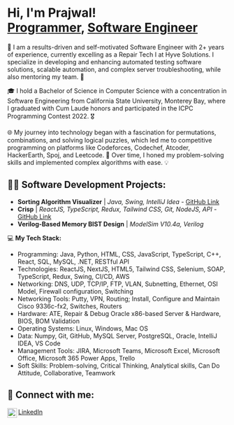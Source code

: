 <h1>Hi, I'm Prajwal! <br/><a href="https://github.com/PrajwalPisal">Programmer</a>, <a href="https://www.linkedin.com/in/prajwalpisal/">Software Engineer</a></h1>

<p>🚀 I am a results-driven and self-motivated Software Engineer with 2+ years of experience, currently excelling as a Repair Tech I at Hyve Solutions. I specialize in developing and enhancing automated testing software solutions, scalable automation, and complex server troubleshooting, while also mentoring my team. 🌟</p>

<p>🎓 I hold a Bachelor of Science in Computer Science with a concentration in Software Engineering from California State University, Monterey Bay, where I graduated with Cum Laude honors and participated in the ICPC Programming Contest 2022. 🎖️</p>

<p>🌐 My journey into technology began with a fascination for permutations, combinations, and solving logical puzzles, which led me to competitive programming on platforms like Codeforces, Codechef, Atcoder, HackerEarth, Spoj, and Leetcode. 🧩 Over time, I honed my problem-solving skills and implemented complex algorithms with ease. 💡</p>

<h2>👨‍💻 Software Development Projects:</h2>

<ul>
  <li><b>Sorting Algorithm Visualizer</b> | <i>Java, Swing, IntelliJ Idea</i> - <a href="https://github.com/PrajwalPisal/Sorting-Algorithm-Visualizer">GitHub Link</a></li>
  <li><b>Crisp</b> | <i>ReactJS, TypeScript, Redux, Tailwind CSS, Git, NodeJS, API</i> - <a href="https://crisp.prajwalpisal.com/">GitHub Link</a></li>
  <li><b>Verilog-Based Memory BIST Design</b> | <i>ModelSim V10.4a, Verilog</i> </li>
</ul>

<p>💻 <b>My Tech Stack:</b></p>
<ul>
  <li>Programming: Java, Python, HTML, CSS, JavaScript, TypeScript, C++, React, SQL, MySQL, .NET, RESTful API</li>
  <li>Technologies: ReactJS, NextJS, HTML5, Tailwind CSS, Selenium, SOAP, TypeScript, Redux, Swing, CI/CD, AWS</li>
  <li>Networking: DNS, UDP, TCP/IP, FTP, VLAN, Subnetting, Ethernet, OSI Model, Firewall configuration, Switching</li>
  <li>Networking Tools: Putty, VPN, Routing; Install, Configure and Maintain Cisco 9336c-fx2, Switches, Routers</li>
  <li>Hardware: ATE, Repair & Debug Oracle x86-based Server & Hardware, BIOS, BOM Validation</li>
  <li>Operating Systems: Linux, Windows, Mac OS</li>
  <li>Data: Numpy, Git, GitHub, MySQL Server, PostgreSQL, Oracle, IntelliJ IDEA, VS Code</li>
  <li>Management Tools: JIRA, Microsoft Teams, Microsoft Excel, Microsoft Office, Microsoft 365 Power Apps, Trello</li>
  <li>Soft Skills: Problem-solving, Critical Thinking, Analytical skills, Can Do Attitude, Collaborative, Teamwork</li>
</ul>

<h2>🤳 Connect with me:</h2>

<p>
  <a href="https://linkedin.com/in/prajwalpisal"><img align="left" alt="prajwalpisal | LinkedIn" width="22px" src="https://github.com/hussainweb/hussainweb/blob/main/icons/linkedin.png" /> <a href="https://linkedin.com/in/prajwalpisal">LinkedIn</a>
</p>

